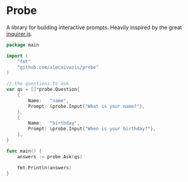 # Probe
A library for building interactive prompts. Heavily inspired by the great [inquirer.js](https://github.com/SBoudrias/Inquirer.js/).

```go
package main

import (
    "fmt"
    "github.com/alecaivazis/probe"
)

// the questions to ask
var qs = []*probe.Question{
    {
        Name:   "name",
        Prompt: &probe.Input{"What is your name?"},
    },
    {
        Name:   "birthday",
        Prompt: &probe.Input{"When is your birthday?"},
    },
}

func main() {
    answers := probe.Ask(qs)

    fmt.Println(answers)
}
```
